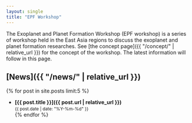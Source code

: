 ```yaml
---
layout: single
title: "EPF Workshop"
---
```


The Exoplanet and Planet Formation Workshop (EPF workshop) is a series of workshop held in the East Asia regions to discuss the exoplanet and planet formation researches. See [the concept page]({{ "/concept/" | relative_url }}) for the concept of the workshop. The latest information will follow in this page.

## [News]({{ "/news/" | relative_url }})

{% for post in site.posts limit:5 %}
- **[{{ post.title }}]({{ post.url | relative_url }})**  
  <small>{{ post.date | date: "%Y-%m-%d" }}</small>  
{% endfor %}
